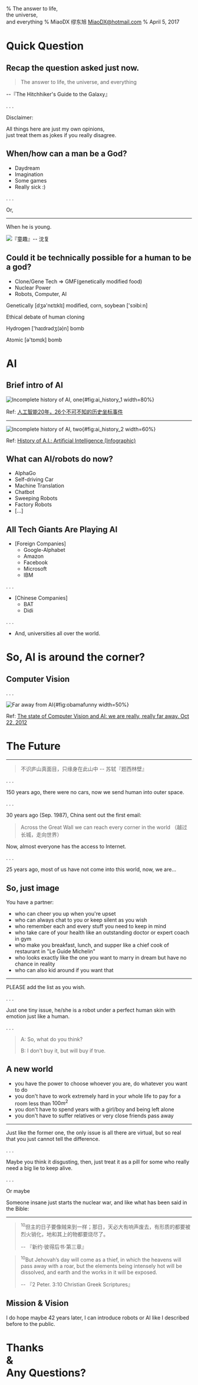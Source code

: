 ﻿% The answer to life,<br> the universe,<br> and everything
% MiaoDX 缪东旭 MiaoDX@hotmail.com
% April 5, 2017

# Quick Question

## Recap the question asked just now.

>The answer to life, the universe, and everything
>
--『The Hitchhiker's Guide to the Galaxy』

. . .

Disclaimer: 

All things here are just my own opinions, <br>just treat them as jokes if you really disagree.

## When/how can a man be a God?

* Daydream
* Imagination
* Some games
* Really sick :)

. . .

Or, 

---

When he is young.

![『童趣』-- 沈复](pics/child.jpg)

## Could it be technically possible for a human to be a god?

* Clone/Gene Tech => GMF(genetically modified food)
* Nuclear Power
* Robots, Computer, AI

<div class="notes">
Genetically [dʒə'nɛtɪklɪ] modified, corn, soybean ['sɔibi:n]

Ethical debate of human cloning

Hydrogen ['haɪdrədʒ(ə)n] bomb

Atomic [ə'tɒmɪk] bomb
</div>

# AI

## Brief intro of AI

![Incomplete history of AI, one](pics/ai_history_1.jpg){#fig:ai_history_1 width=80%}

Ref: [人工智能20年，26个不可不知的历史坐标事件](http://iyiou.baijia.baidu.com/article/687979)

---

![Incomplete history of AI, two](pics/ai_history_2.jpg){#fig:ai_history_2 width=60%}

Ref: [History of A.I.: Artificial Intelligence (Infographic)](http://www.livescience.com/47544-history-of-a-i-artificial-intelligence-infographic.html)

## What can AI/robots do now?

* AlphaGo
* Self-driving Car
* Machine Translation
* Chatbot
* Sweeping Robots
* Factory Robots
* [...]

## All Tech Giants Are Playing AI

* [Foreign Companies]
    - Google-Alphabet
    - Amazon
    - Facebook
    - Microsoft
    - IBM

. . .


* [Chinese Companies]
    - BAT
    - Didi

. . .


* And, universities all over the world.

# So, AI is around the corner?

## Computer Vision

. . .

![Far away from AI](pics/obamafunny.jpg){#fig:obamafunny width=50%}

Ref: [The state of Computer Vision and AI: we are really, really far away. Oct 22, 2012](https://karpathy.github.io/2012/10/22/state-of-computer-vision/)


# The Future

---

>不识庐山真面目，只缘身在此山中
> -- 苏轼『题西林壁』

. . .

150 years ago, there were no cars, now we send human into outer space.

. . .

30 years ago (Sep. 1987), China sent out the first email:

>Across the Great Wall we can reach every corner in the world
>（越过长城，走向世界）

Now, almost everyone has the access to Internet.

. . .

25 years ago, most of us have not come into this world, now, we are... 

## So, just image

You have a partner:

* who can cheer you up when you're upset
* who can always chat to you or keep silent as you wish
* who remember each and every stuff you need to keep in mind
* who take care of your health like an outstanding doctor or expert coach in gym
* who make you breakfast, lunch, and supper like a chief cook of restaurant in "Le Guide Michelin"
* who looks exactly like the one you want to marry in dream but have no chance in reality
* who can also kid around if you want that

---

PLEASE add the list as you wish.

. . .

Just one tiny issue, he/she is a robot under a perfect human skin with emotion just like a human.

. . .

>A: So, what do you think?
>
>B: I don't buy it, but will buy if true.


## A new world

* you have the power to choose whoever you are, do whatever you want to do
* you don't have to work extremely hard in your whole life to pay for a room less than $100m^2$
* you don't have to spend years with a girl/boy and being left alone
* you don't have to suffer relatives or very close friends pass away

---

Just like the former one, the only issue is all there are virtual, but so real that you just cannot tell the difference.

. . .

Maybe you think it disgusting, then, just treat it as a pill for some who really need a big lie to keep alive.

. . .

Or maybe

Someone insane just starts the nuclear war, and like what has been said in the Bible:

---

>${}^{10}$但主的日子要像贼来到一样；那日，天必大有响声废去，有形质的都要被烈火销化，地和其上的物都要烧尽了。
>
> -- 『新约·彼得后书·第三章』


>${}^{10}$But Jehovah’s day will come as a thief, in which the heavens will pass away with a roar, but the elements being intensely hot will be dissolved, and earth and the works in it will be exposed.
>
> -- 『2 Peter. 3:10 Christian Greek Scriptures』

## Mission & Vision

I do hope maybe 42 years later, I can introduce robots or AI like I described before to the public.


# Thanks <br>&<br> Any Questions?